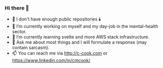 ### Hi there 👋


- 👾 I don't have enough public repositories 🕯️
- 🔭 I’m currently working on myself and my day-job in the mental-health sector.
- 🌱 I’m currently learning svelte and more AWS stack infrastructure.
- 💬 Ask me about most things and I will formulate a response (may contain sarcasm).
- 📫 You can reach me via http://c-cook.com or https://www.linkedin.com/in/cmcook/
